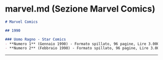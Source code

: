 # **marvel.md** (Sezione Marvel Comics)
```markdown
# Marvel Comics

## 1990

### Uomo Ragno - Star Comics
- **Numero 1** (Gennaio 1990) - Formato spillato, 96 pagine, Lire 3.000
- **Numero 2** (Febbraio 1990) - Formato spillato, 96 pagine, Lire 3.000
```

---

